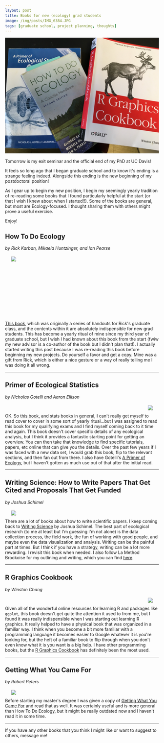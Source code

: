```yaml
---
layout: post
title: Books for new (ecology) grad students
image: /img/posts/IMG_6384.JPG
tags: [graduate school, project planning, thoughts]
---
```


<img src="../img/posts/IMG_6385.JPG">

Tomorrow is my exit seminar and the official end of my PhD at UC Davis!

It feels so long ago that I began graduate school and to know it's ending is a strange feeling indeed. Alongside this ending is the new beginning of my postdoctoral position! 

As I gear up to begin my new position, I begin my seemingly yearly tradition of re-reading some books that I found particularly helpful at the start (or that I wish I knew about when I started!!). Some of the books are general, but most are Ecology-focused. I thought sharing them with others might prove a useful exercise. 

Enjoy!

## How To Do Ecology
_by Rick Karban, Mikaela Huntzinger, and Ian Pearse_

<a href="https://www.amazon.com/How-Do-Ecology-Concise-Handbook/dp/0691161763/ref=as_li_ss_il?keywords=how+to+do+ecology&qid=1570573951&sr=8-1&linkCode=li2&tag=johnmola-20&linkId=872874f9e4974d56648e71838bccb58c&language=en_US" target="_blank"><img align="left" border="0" hspace="20" vspace="5" src="//ws-na.amazon-adsystem.com/widgets/q?_encoding=UTF8&ASIN=0691161763&Format=_SL160_&ID=AsinImage&MarketPlace=US&ServiceVersion=20070822&WS=1&tag=johnmola-20&language=en_US" ></a><img src="https://ir-na.amazon-adsystem.com/e/ir?t=johnmola-20&language=en_US&l=li2&o=1&a=0691161763" width="1" height="1" border="0" alt="" style="border:none !important; margin:100px !important;" />

[This book](https://amzn.to/2IxfqsC), which was originally a series of handouts for Rick's graduate class, and the contents within it are absolutely indispensible for new grad students. This has become a yearly ritual of mine since my third year of graduate school, but I wish I had known about this book from the start (fwiw my new advisor is a co-author of the book but I didn't plan that!). I actually started writing this post because I was re-reading this book before beginning my new projects. Do yourself a favor and get a copy. Mine was a gift from Rick, which is either a nice gesture or a way of really telling me I was doing it all wrong. 

***

## Primer of Ecological Statistics
_by Nicholas Gotelli and Aaron Ellison_

<a href="https://www.amazon.com/Primer-Ecological-Statistics-Nicholas-Gotelli/dp/1605350648/ref=as_li_ss_il?keywords=primer+of+ecology+statistics&qid=1570576688&sr=8-1&linkCode=li2&tag=johnmola-20&linkId=4313637d4623c6b829c569e8221fa14f&language=en_US" target="_blank"><img border="0" align="right" hspace="20" vspace="5"  src="//ws-na.amazon-adsystem.com/widgets/q?_encoding=UTF8&ASIN=1605350648&Format=_SL160_&ID=AsinImage&MarketPlace=US&ServiceVersion=20070822&WS=1&tag=johnmola-20&language=en_US" ></a><img src="https://ir-na.amazon-adsystem.com/e/ir?t=johnmola-20&language=en_US&l=li2&o=1&a=1605350648" width="1" height="1" border="0" alt="" style="border:none !important; margin:0px !important;" />

OK. So [this book](https://amzn.to/30UEtMB), and stats books in general, I can't really get myself to read cover to cover in some sort of yearly ritual...but I was assigned to read this book for my qualifying exams and I find myself coming back to it time and again. This book doesn't cover specific details of any ecological analysis, but I think it provides a fantastic starting point for getting an overview. You can then take that knowledge to find specific tutorials, papers, etc online that can give you the details. Over the past few years if I was faced with a new data set, I would grab this book, flip to the relevant sections, and then fan out from there. I also have Gotelli's [A Primer of Ecology](https://amzn.to/320zBXA), but I haven't gotten as much use out of that after the initial read. 

***

## Writing Science: How to Write Papers That Get Cited and Proposals That Get Funded
_by Joshua Schimel_

<a href="https://www.amazon.com/Writing-Science-Papers-Proposals-Funded/dp/0199760241/ref=as_li_ss_il?keywords=writing+papers+that+get+cited&qid=1570577003&sr=8-1&linkCode=li2&tag=johnmola-20&linkId=602b185e5aebf5e2e3f122d59661b33d&language=en_US" target="_blank"><img border="0" align="left" hspace="20" vspace="5" src="//ws-na.amazon-adsystem.com/widgets/q?_encoding=UTF8&ASIN=0199760241&Format=_SL160_&ID=AsinImage&MarketPlace=US&ServiceVersion=20070822&WS=1&tag=johnmola-20&language=en_US" ></a><img src="https://ir-na.amazon-adsystem.com/e/ir?t=johnmola-20&language=en_US&l=li2&o=1&a=0199760241" width="1" height="1" border="0" alt="" style="border:none !important; margin:0px !important;" />

There are a lot of books about how to write scientific papers. I keep coming back to [Writing Science](https://amzn.to/30U9eRL) by Joshua Schimel. The best part of ecological research (to me at least but I'm guessing I'm not alone) is the data collection process, the field work, the fun of working with good people, and maybe even the data visualization and analysis. Writing can be the painful part at times. But I think if you have a strategy, writing can be a lot more rewarding. I revisit this book when needed. I also follow La Method Brookoise for my outlining and writing, which you can find [here](https://conservationbytes.com/2012/10/22/how-to-write-a-scientific-paper/).  


***

## R Graphics Cookbook
_by Winston Chang_

<a href="https://www.amazon.com/Graphics-Cookbook-Practical-Recipes-Visualizing/dp/1491978600/ref=as_li_ss_il?crid=1K31LK8VXS6YG&keywords=r+graphics+cookbook&qid=1570576023&sprefix=R+graphics,aps,242&sr=8-3&linkCode=li2&tag=johnmola-20&linkId=0ab4dc658e3e35bd03f0e4cd2b41632a&language=en_US" target="_blank"><img border="0" align="right" hspace="20" vspace="5" src="//ws-na.amazon-adsystem.com/widgets/q?_encoding=UTF8&ASIN=1491978600&Format=_SL160_&ID=AsinImage&MarketPlace=US&ServiceVersion=20070822&WS=1&tag=johnmola-20&language=en_US" ></a><img src="https://ir-na.amazon-adsystem.com/e/ir?t=johnmola-20&language=en_US&l=li2&o=1&a=1491978600" width="1" height="1" border="0" alt="" style="border:none !important; margin:0px !important;" />

Given all of the wonderful online resources for learning R and packages like `ggplot`, this book doesn't get quite the attention it used to from me, but I found it was really indispensible when I was starting out learning R graphics. It really helped to have a physical book that was organized in a familiar way. I think when you become a bit more familiar with a programming language it becomes easier to Google whatever it is you're looking for, but the heft of a familiar book to flip through when you don't even know what it is you want is a big help. I have other programming books, but the [R Graphics Cookbook](https://amzn.to/2otPgjA) has definitely been the most used. 

***

## Getting What You Came For
_by Robert Peters_

<a href="https://www.amazon.com/Getting-What-You-Came-Students/dp/0374524777/ref=as_li_ss_il?keywords=getting+what+you+came+for&qid=1570574003&sr=8-1&linkCode=li2&tag=johnmola-20&linkId=28a1de40cf7f7ccd59226458407696ff&language=en_US" target="_blank"><img border="0" align="left" hspace="20" vspace="5"  src="//ws-na.amazon-adsystem.com/widgets/q?_encoding=UTF8&ASIN=0374524777&Format=_SL160_&ID=AsinImage&MarketPlace=US&ServiceVersion=20070822&WS=1&tag=johnmola-20&language=en_US" ></a><img src="https://ir-na.amazon-adsystem.com/e/ir?t=johnmola-20&language=en_US&l=li2&o=1&a=0374524777" width="1" height="1" border="0" alt="" style="border:none !important; margin:0px !important;" />

Before starting my master's degree I was given a copy of [Getting What You Came For](https://amzn.to/2pXjnk1) and read that as well. It was certainly useful and is more general than How To Do Ecology, but it might be really outdated now and I haven't read it in some time. 

***

If you have any other books that you think I might like or want to suggest to others, message me! 